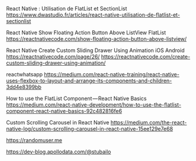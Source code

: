 React Native : Utilisation de FlatList et SectionList
https://www.dwastudio.fr/articles/react-native-utilisation-de-flatlist-et-sectionlist

React Native Show Floating Action Button Above ListView FlatList
https://reactnativecode.com/show-floating-action-button-above-listview/

React Native Create Custom Sliding Drawer Using Animation iOS Android
https://reactnativecode.com/page/26/
https://reactnativecode.com/create-custom-sliding-drawer-using-animation/

reactwhatsapp
https://medium.com/react-native-training/react-native-uses-flexbox-to-layout-and-arrange-its-components-and-children-3dd4e8399bb

How to use the FlatList Component — React Native Basics
https://medium.com/react-native-development/how-to-use-the-flatlist-component-react-native-basics-92c482816fe6

Custom Scrolling Carousel in React Native
https://medium.com/the-react-native-log/custom-scrolling-carousel-in-react-native-15ee129e7e68

https://randomuser.me

https://dev-blog.apollodata.com/@stubailo
